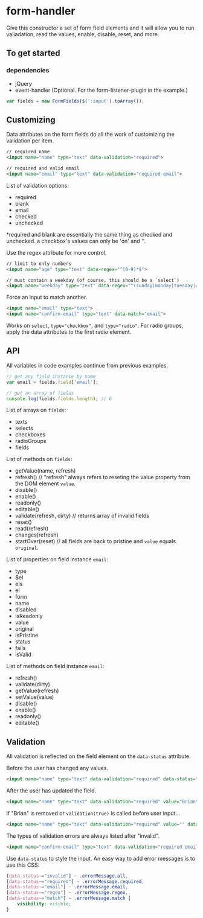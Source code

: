 form-handler
============

Give this constructor a set of form field elements and it will allow you to run valiadation, read the values, enable, disable, reset, and more.


To get started
--------------

### dependencies

* jQuery
* event-handler (Optional. For the form-listener-plugin in the example.)

```js
var fields = new FormFields($(':input').toArray());
```


Customizing
-----------

Data attributes on the form fields do all the work of customizing the validation per item.

```html
// required name
<input name="name" type="text" data-validation="required">

// required and valid email
<input name="email" type="text" data-validation="required email">
```

List of validation options:

* required
* blank
* email
* checked
* unchecked

*required and blank are essentially the same thing as checked and unchecked. a checkbox's values can only be 'on' and ''.

Use the regex attribute for more control.

```html
// limit to only numbers
<input name="age" type="text" data-regex="^[0-9]*$">

// must contain a weekday (of course, this should be a `select`)
<input name="weekday" type="text" data-regex="^(sunday|monday|tuesday|wednesday|thursday|friday|saturday)$" data-regex-flags="i">
```

Force an input to match another.

```html
<input name="email" type="text">
<input name="confirm-email" type="text" data-match="email">
```

Works on `select`, `type="checkbox"`, and `type="radio"`. For radio groups, apply the data attributes to the first radio element.


API
---

All variables in code examples continue from previous examples.

```js
// get any field instance by name
var email = fields.field['email'];

// get an array of fields
console.log(fields.fields.length); // 6
```

List of arrays on `fields`:

* texts
* selects
* checkboxes
* radioGroups
* fields

List of methods on `fields`:

* getValue(name, refresh)
* refresh() // "refresh" always refers to reseting the value property from the DOM element `value`.
* disable()
* enable()
* readonly()
* editable()
* validate(refresh, dirty) // returns array of invalid fields
* reset()
* read(refresh)
* changes(refresh)
* startOver(reset) // all fields are back to pristine and `value` equals `original`.

List of properties on field instance `email`:

* type
* $el
* els
* el
* form
* name
* disabled
* isReadonly
* value
* original
* isPristine
* status
* fails
* isValid

List of methods on field instance `email`:

* refresh()
* validate(dirty)
* getValue(refresh)
* setValue(value)
* disable()
* enable()
* readonly()
* editable()


Validation
----------

All validation is reflected on the field element on the `data-status` attribute.

Before the user has changed any values.

```html
<input name="name" type="text" data-validation="required" data-status="pristine">
```

After the user has updated the field.

```html
<input name="name" type="text" data-validation="required" value="Brian" data-status="valid">
```

If "Brian" is removed or `validation(true)` is called before user input...

```html
<input name="name" type="text" data-validation="required" value="" data-status="invalid required">
```

The types of validation errors are always listed after "invalid".

```html
<input name="confirm-email" type="text" data-validation="required email" data-match="email" data-regex="^{5,30}$" value="" data-status="invalid required email match regex">
```

Use `data-status` to style the input. An easy way to add error messages is to use this CSS:

```css
[data-status~="invalid"] ~ .errorMessage.all,
[data-status~="required"] ~ .errorMessage.required,
[data-status~="email"] ~ .errorMessage.email,
[data-status~="regex"] ~ .errorMessage.regex,
[data-status~="match"] ~ .errorMessage.match {
    visibility: visible;
}
```
